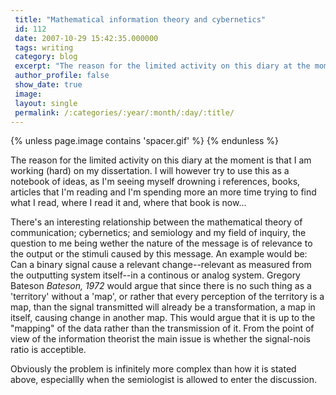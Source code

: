 ```yaml
---
 title: "Mathematical information theory and cybernetics"
 id: 112
 date: 2007-10-29 15:42:35.000000
 tags: writing
 category: blog
 excerpt: "The reason for the limited activity on this diary at the moment is that I am working (hard) on my dissertation. I will however try to use this as a notebook of ideas, as I'm seeing myself drowning i r..."
 author_profile: false
 show_date: true
 image: 
 layout: single
 permalink: /:categories/:year/:month/:day/:title/
---
```

{% unless page.image contains 'spacer.gif' %}
{% endunless %}

The reason for the limited activity on this diary at the moment is that I am working (hard) on my dissertation. I will however try to use this as a notebook of ideas, as I'm seeing myself drowning i references, books, articles that I'm reading and I'm spending more an more time trying to find what I read, where I read it and, where that book is now...



There's an interesting relationship between the mathematical theory of communication; cybernetics; and semiology and my field of inquiry, the question to me being wether the nature of the message is of relevance to the output or the stimuli caused by this message. An example would be: Can a binary signal cause a relevant change--relevant as measured from the outputting system itself--in a continous or analog system. Gregory Bateson <i id="Bateson, Gregory" title="Steps to an Ecology of Mind" class="The University of Chicago Press" style="1972">Bateson, 1972</i> would argue that since there is no such thing as a 'territory' without a 'map', or rather that every perception of the territory is a map, than the signal transmitted will already be a transformation, a map in itself, causing change in another map. This would argue that it is up to the "mapping" of the data rather than the transmission of it. From the point of view of the information theorist the main issue is whether the signal-nois ratio is acceptible.


Obviously the problem is infinitely more complex than how it is stated above, especiallly when the semiologist is allowed to enter the discussion.
